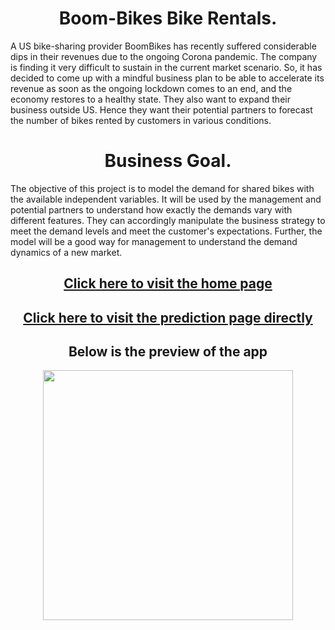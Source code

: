 <center><h1>Boom-Bikes Bike Rentals.</h1></center>

<p>A US bike-sharing provider BoomBikes has recently suffered considerable dips in their revenues due to the ongoing Corona pandemic. The company is finding it very difficult to sustain in the current market scenario. So, it has decided to come up with a mindful business plan to be able to accelerate its revenue as soon as the ongoing lockdown comes to an end, and the economy restores to a healthy state. They also want to expand their business outside US. Hence they want their potential partners to forecast the number of bikes rented by customers in various conditions.</p>

<center><h1>Business Goal.</h1></center>
<p>The objective of this project is to model the demand for shared bikes with the available independent variables. It will be used by the management and potential partners to understand how exactly the demands vary with different features. They can accordingly manipulate the business strategy to meet the demand levels and meet the customer's expectations. Further, the model will be a good way for management to understand the demand dynamics of a new market. </p>

<center><h2><a href="https://boombikes-prediction-api.herokuapp.com/">Click here to visit the home page</a></h2></center>
<center><h2><a href="https://boombikes-prediction-api.herokuapp.com/index">Click here to visit the prediction page directly</a></h2></center>

<center><h2>Below is the preview of the app</h2></center>
<div align="center">
    <img src="/static/homepage.jpg" width="400px"</img> 
</div>